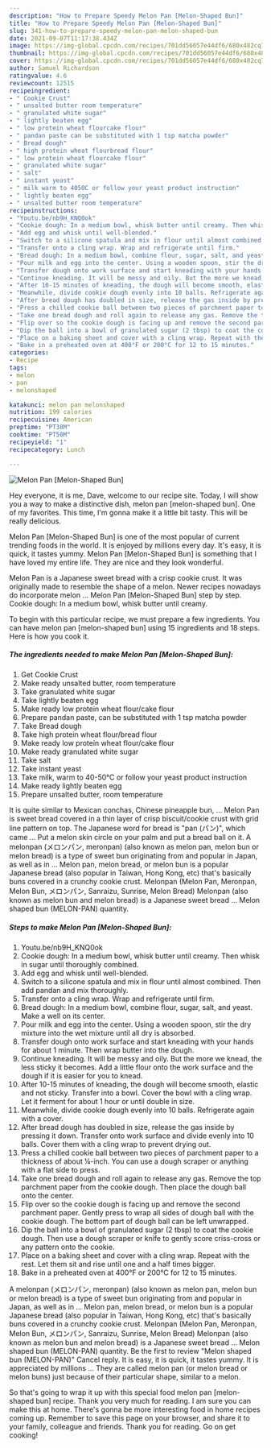 ```yaml
---
description: "How to Prepare Speedy Melon Pan [Melon-Shaped Bun]"
title: "How to Prepare Speedy Melon Pan [Melon-Shaped Bun]"
slug: 341-how-to-prepare-speedy-melon-pan-melon-shaped-bun
date: 2021-09-07T11:17:38.434Z
image: https://img-global.cpcdn.com/recipes/701dd56057e44df6/680x482cq70/melon-pan-melon-shaped-bun-recipe-main-photo.jpg
thumbnail: https://img-global.cpcdn.com/recipes/701dd56057e44df6/680x482cq70/melon-pan-melon-shaped-bun-recipe-main-photo.jpg
cover: https://img-global.cpcdn.com/recipes/701dd56057e44df6/680x482cq70/melon-pan-melon-shaped-bun-recipe-main-photo.jpg
author: Samuel Richardson
ratingvalue: 4.6
reviewcount: 12515
recipeingredient:
- " Cookie Crust"
- " unsalted butter room temperature"
- " granulated white sugar"
- " lightly beaten egg"
- " low protein wheat flourcake flour"
- " pandan paste can be substituted with 1 tsp matcha powder"
- " Bread dough"
- " high protein wheat flourbread flour"
- " low protein wheat flourcake flour"
- " granulated white sugar"
- " salt"
- " instant yeast"
- " milk warm to 4050C or follow your yeast product instruction"
- " lightly beaten egg"
- " unsalted butter room temperature"
recipeinstructions:
- "Youtu.be/nb9H_KNQ0ok"
- "Cookie dough: In a medium bowl, whisk butter until creamy. Then whisk in sugar until thoroughly combined."
- "Add egg and whisk until well-blended."
- "Switch to a silicone spatula and mix in flour until almost combined. Then add pandan and mix thoroughly."
- "Transfer onto a cling wrap. Wrap and refrigerate until firm."
- "Bread dough: In a medium bowl, combine flour, sugar, salt, and yeast. Make a well on its center."
- "Pour milk and egg into the center. Using a wooden spoon, stir the dry mixture into the wet mixture until all dry is absorbed."
- "Transfer dough onto work surface and start kneading with your hands for about 1 minute. Then wrap butter into the dough."
- "Continue kneading. It will be messy and oily. But the more we knead, the less sticky it becomes. Add a little flour onto the work surface and the dough if it is easier for you to knead."
- "After 10-15 minutes of kneading, the dough will become smooth, elastic and not sticky. Transfer into a bowl. Cover the bowl with a cling wrap. Let it ferment for about 1 hour or until double in size."
- "Meanwhile, divide cookie dough evenly into 10 balls. Refrigerate again with a cover."
- "After bread dough has doubled in size, release the gas inside by pressing it down. Transfer onto work surface and divide evenly into 10 balls. Cover them with a cling wrap to prevent drying out."
- "Press a chilled cookie ball between two pieces of parchment paper to a thickness of about ¼-inch. You can use a dough scraper or anything with a flat side to press."
- "Take one bread dough and roll again to release any gas. Remove the top parchment paper from the cookie dough. Then place the dough ball onto the center."
- "Flip over so the cookie dough is facing up and remove the second parchment paper. Gently press to wrap all sides of dough ball with the cookie dough. The bottom part of dough ball can be left unwrapped."
- "Dip the ball into a bowl of granulated sugar (2 tbsp) to coat the cookie dough. Then use a dough scraper or knife to gently score criss-cross or any pattern onto the cookie."
- "Place on a baking sheet and cover with a cling wrap. Repeat with the rest. Let them sit and rise until one and a half times bigger."
- "Bake in a preheated oven at 400°F or 200°C for 12 to 15 minutes."
categories:
- Recipe
tags:
- melon
- pan
- melonshaped

katakunci: melon pan melonshaped 
nutrition: 199 calories
recipecuisine: American
preptime: "PT38M"
cooktime: "PT50M"
recipeyield: "1"
recipecategory: Lunch

---
```



![Melon Pan [Melon-Shaped Bun]](https://img-global.cpcdn.com/recipes/701dd56057e44df6/680x482cq70/melon-pan-melon-shaped-bun-recipe-main-photo.jpg)

Hey everyone, it is me, Dave, welcome to our recipe site. Today, I will show you a way to make a distinctive dish, melon pan [melon-shaped bun]. One of my favorites. This time, I'm gonna make it a little bit tasty. This will be really delicious.

Melon Pan [Melon-Shaped Bun] is one of the most popular of current trending foods in the world. It is enjoyed by millions every day. It's easy, it is quick, it tastes yummy. Melon Pan [Melon-Shaped Bun] is something that I have loved my entire life. They are nice and they look wonderful.

Melon Pan is a Japanese sweet bread with a crisp cookie crust. It was originally made to resemble the shape of a melon. Newer recipes nowadays do incorporate melon … Melon Pan [Melon-Shaped Bun] step by step. Cookie dough: In a medium bowl, whisk butter until creamy.


To begin with this particular recipe, we must prepare a few ingredients. You can have melon pan [melon-shaped bun] using 15 ingredients and 18 steps. Here is how you cook it.

<!--inarticleads1-->

##### The ingredients needed to make Melon Pan [Melon-Shaped Bun]:

1. Get  Cookie Crust
1. Make ready  unsalted butter, room temperature
1. Take  granulated white sugar
1. Take  lightly beaten egg
1. Make ready  low protein wheat flour/cake flour
1. Prepare  pandan paste, can be substituted with 1 tsp matcha powder
1. Take  Bread dough
1. Take  high protein wheat flour/bread flour
1. Make ready  low protein wheat flour/cake flour
1. Make ready  granulated white sugar
1. Take  salt
1. Take  instant yeast
1. Take  milk, warm to 40-50°C or follow your yeast product instruction
1. Make ready  lightly beaten egg
1. Prepare  unsalted butter, room temperature


It is quite similar to Mexican conchas, Chinese pineapple bun, … Melon Pan is sweet bread covered in a thin layer of crisp biscuit/cookie crust with grid line pattern on top. The Japanese word for bread is &#34;pan (パン)&#34;, which came … Put a melon skin circle on your palm and put a bread ball on it. A melonpan (メロンパン, meronpan) (also known as melon pan, melon bun or melon bread) is a type of sweet bun originating from and popular in Japan, as well as in … Melon pan, melon bread, or melon bun is a popular Japanese bread (also popular in Taiwan, Hong Kong, etc) that&#39;s basically buns covered in a crunchy cookie crust. Melonpan (Melon Pan, Meronpan, Melon Bun, メロンパン, Sanraizu, Sunrise, Melon Bread) Melonpan (also known as melon bun and melon bread) is a Japanese sweet bread … Melon shaped bun (MELON-PAN) quantity. 

<!--inarticleads2-->

##### Steps to make Melon Pan [Melon-Shaped Bun]:

1. Youtu.be/nb9H_KNQ0ok
1. Cookie dough: In a medium bowl, whisk butter until creamy. Then whisk in sugar until thoroughly combined.
1. Add egg and whisk until well-blended.
1. Switch to a silicone spatula and mix in flour until almost combined. Then add pandan and mix thoroughly.
1. Transfer onto a cling wrap. Wrap and refrigerate until firm.
1. Bread dough: In a medium bowl, combine flour, sugar, salt, and yeast. Make a well on its center.
1. Pour milk and egg into the center. Using a wooden spoon, stir the dry mixture into the wet mixture until all dry is absorbed.
1. Transfer dough onto work surface and start kneading with your hands for about 1 minute. Then wrap butter into the dough.
1. Continue kneading. It will be messy and oily. But the more we knead, the less sticky it becomes. Add a little flour onto the work surface and the dough if it is easier for you to knead.
1. After 10-15 minutes of kneading, the dough will become smooth, elastic and not sticky. Transfer into a bowl. Cover the bowl with a cling wrap. Let it ferment for about 1 hour or until double in size.
1. Meanwhile, divide cookie dough evenly into 10 balls. Refrigerate again with a cover.
1. After bread dough has doubled in size, release the gas inside by pressing it down. Transfer onto work surface and divide evenly into 10 balls. Cover them with a cling wrap to prevent drying out.
1. Press a chilled cookie ball between two pieces of parchment paper to a thickness of about ¼-inch. You can use a dough scraper or anything with a flat side to press.
1. Take one bread dough and roll again to release any gas. Remove the top parchment paper from the cookie dough. Then place the dough ball onto the center.
1. Flip over so the cookie dough is facing up and remove the second parchment paper. Gently press to wrap all sides of dough ball with the cookie dough. The bottom part of dough ball can be left unwrapped.
1. Dip the ball into a bowl of granulated sugar (2 tbsp) to coat the cookie dough. Then use a dough scraper or knife to gently score criss-cross or any pattern onto the cookie.
1. Place on a baking sheet and cover with a cling wrap. Repeat with the rest. Let them sit and rise until one and a half times bigger.
1. Bake in a preheated oven at 400°F or 200°C for 12 to 15 minutes.


A melonpan (メロンパン, meronpan) (also known as melon pan, melon bun or melon bread) is a type of sweet bun originating from and popular in Japan, as well as in … Melon pan, melon bread, or melon bun is a popular Japanese bread (also popular in Taiwan, Hong Kong, etc) that&#39;s basically buns covered in a crunchy cookie crust. Melonpan (Melon Pan, Meronpan, Melon Bun, メロンパン, Sanraizu, Sunrise, Melon Bread) Melonpan (also known as melon bun and melon bread) is a Japanese sweet bread … Melon shaped bun (MELON-PAN) quantity. Be the first to review &#34;Melon shaped bun (MELON-PAN)&#34; Cancel reply. It is easy, it is quick, it tastes yummy. It is appreciated by millions … They are called melon pan (or melon bread or melon buns) just because of their particular shape, similar to a melon. 

So that's going to wrap it up with this special food melon pan [melon-shaped bun] recipe. Thank you very much for reading. I am sure you can make this at home. There's gonna be more interesting food in home recipes coming up. Remember to save this page on your browser, and share it to your family, colleague and friends. Thank you for reading. Go on get cooking!
